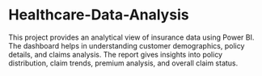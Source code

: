 # Healthcare-Data-Analysis

This project provides an analytical view of insurance data using Power BI. The dashboard helps in understanding customer demographics, policy details, and claims analysis. The report gives insights into policy distribution, claim trends, premium analysis, and overall claim status.

